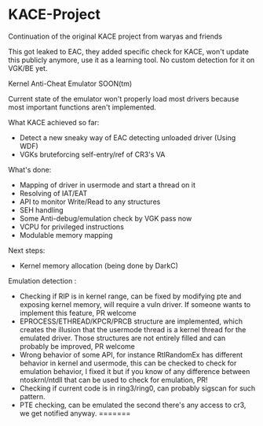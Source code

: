 # KACE-Project
Continuation of the original KACE project from waryas and friends


This got leaked to EAC, they added specific check for KACE, won't update this publicly anymore, use it as a learning tool.
No custom detection for it on VGK/BE yet.

Kernel Anti-Cheat Emulator
SOON(tm)

Current state of the emulator won't properly load most drivers because most important functions aren't implemented.

What KACE achieved so far:
- Detect a new sneaky way of EAC detecting unloaded driver (Using WDF)
- VGKs bruteforcing self-entry/ref of CR3's VA

What's done: 
- Mapping of driver in usermode and start a thread on it
- Resolving of IAT/EAT
- API to monitor Write/Read to any structures
- SEH handling
- Some Anti-debug/emulation check by VGK pass now
- VCPU for privileged instructions
- Modulable memory mapping

Next steps:
- Kernel memory allocation (being done by DarkC)


Emulation detection :
- Checking if RIP is in kernel range, can be fixed by modifying pte and exposing kernel memory, will require a vuln driver. If someone wants to implement this feature, PR welcome
- EPROCESS/ETHREAD/KPCR/PRCB structure are implemented, which creates the illusion that the usermode thread is a kernel thread for the emulated driver. Those structures are not entirely filled and can probably be improved, PR welcome
- Wrong behavior of some API, for instance RtlRandomEx has different behavior in kernel and usermode, this can be checked to check for emulation behavior, I fixed it but if you know of any difference between ntoskrnl/ntdll that can be used to check for emulation, PR!
- Checking if current code is in ring3/ring0, can probably sigscan for such pattern.
- PTE checking, can be emulated the second there's any access to cr3, we get notified anyway.
=======



